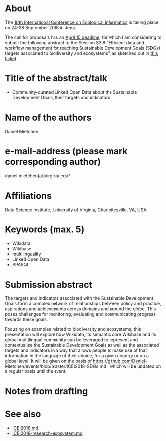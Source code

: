 # About

The [10th International Conference on Ecological Informatics](http://icei2018.uni-jena.de/) is taking place on 24-28 September 2018 in Jena.

The call for proposals has an [April 15 deadline](http://icei2018.uni-jena.de/calls/), for which I am considering to submit the following abstract to the Session S3.6 "Efficient data and workflow management for reaching Sustainable Development Goals (SDGs) targets associated to biodiversity and ecosystems", as sketched out in [this ticket](https://github.com/Daniel-Mietchen/events/issues/339). 

# Title of the abstract/talk

* Community-curated Linked Open Data about the Sustainable Development Goals, their targets and indicators

# Name of the authors

Daniel Mietchen

# e-mail-address (please mark corresponding author)

daniel.mietchen[at]virginia.edu*

# Affiliations

Data Science Institute, University of Virginia, Charlottesville, VA, USA

# Keywords (max. 5)

- Wikidata
- Wikibase
- multilinguality
- Linked Open Data
- SPARQL

# Submission abstract

The targets and indicators associated with the Sustainable Development Goals form a complex network of relationships between policy and practice, aspirations and achievements across domains and around the globe. This poses challenges for monitoring, evaluating and communicating progress towards these goals.

Focusing on examples related to biodiversity and ecosystems, this presentation will explore how Wikidata, its semantic core Wikibase and its global multilingual community can be leveraged to represent and contextualize the Sustainable Development Goals as well as the associated targets and indicators in a way that allows people to make use of that information in the language of their choice, for a given country or on a global level. It will be given on the basis of https://github.com/Daniel-Mietchen/events/blob/master/ICEI2018-SDGs.md , which will be updated on a regular basis until the event.


# Notes from drafting


# See also 

* [ICEI2018.md](ICEI2018.md)
* [ICEI2018-research-ecosystem.md](ICEI2018-research-ecosystem.md)
